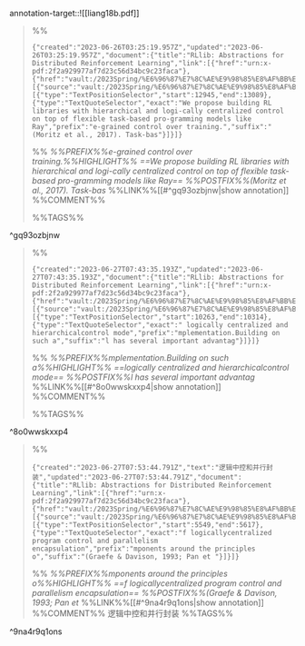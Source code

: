 annotation-target::![[liang18b.pdf]]

>%%
>```annotation-json
>{"created":"2023-06-26T03:25:19.957Z","updated":"2023-06-26T03:25:19.957Z","document":{"title":"RLlib: Abstractions for Distributed Reinforcement Learning","link":[{"href":"urn:x-pdf:2f2a929977af7d23c56d34bc9c23faca"},{"href":"vault:/2023Spring/%E6%96%87%E7%8C%AE%E9%98%85%E8%AF%BB%E5%86%99%E4%BD%9C/papers/liang18b.pdf"}],"documentFingerprint":"2f2a929977af7d23c56d34bc9c23faca"},"uri":"vault:/2023Spring/%E6%96%87%E7%8C%AE%E9%98%85%E8%AF%BB%E5%86%99%E4%BD%9C/papers/liang18b.pdf","target":[{"source":"vault:/2023Spring/%E6%96%87%E7%8C%AE%E9%98%85%E8%AF%BB%E5%86%99%E4%BD%9C/papers/liang18b.pdf","selector":[{"type":"TextPositionSelector","start":12945,"end":13089},{"type":"TextQuoteSelector","exact":"We propose building RL libraries with hierarchical and logi-cally centralized control on top of flexible task-based pro-gramming models like Ray","prefix":"e-grained control over training.","suffix":" (Moritz et al., 2017). Task-bas"}]}]}
>```
>%%
>*%%PREFIX%%e-grained control over training.%%HIGHLIGHT%% ==We propose building RL libraries with hierarchical and logi-cally centralized control on top of flexible task-based pro-gramming models like Ray== %%POSTFIX%%(Moritz et al., 2017). Task-bas*
>%%LINK%%[[#^gq93ozbjnw|show annotation]]
>%%COMMENT%%
>
>%%TAGS%%
>
^gq93ozbjnw


>%%
>```annotation-json
>{"created":"2023-06-27T07:43:35.193Z","updated":"2023-06-27T07:43:35.193Z","document":{"title":"RLlib: Abstractions for Distributed Reinforcement Learning","link":[{"href":"urn:x-pdf:2f2a929977af7d23c56d34bc9c23faca"},{"href":"vault:/2023Spring/%E6%96%87%E7%8C%AE%E9%98%85%E8%AF%BB%E5%86%99%E4%BD%9C/papers/liang18b.pdf"}],"documentFingerprint":"2f2a929977af7d23c56d34bc9c23faca"},"uri":"vault:/2023Spring/%E6%96%87%E7%8C%AE%E9%98%85%E8%AF%BB%E5%86%99%E4%BD%9C/papers/liang18b.pdf","target":[{"source":"vault:/2023Spring/%E6%96%87%E7%8C%AE%E9%98%85%E8%AF%BB%E5%86%99%E4%BD%9C/papers/liang18b.pdf","selector":[{"type":"TextPositionSelector","start":10263,"end":10314},{"type":"TextQuoteSelector","exact":" logically centralized and hierarchicalcontrol mode","prefix":"mplementation.Building on such a","suffix":"l has several important advantag"}]}]}
>```
>%%
>*%%PREFIX%%mplementation.Building on such a%%HIGHLIGHT%% ==logically centralized and hierarchicalcontrol mode== %%POSTFIX%%l has several important advantag*
>%%LINK%%[[#^8o0wwskxxp4|show annotation]]
>%%COMMENT%%
>
>%%TAGS%%
>
^8o0wwskxxp4


>%%
>```annotation-json
>{"created":"2023-06-27T07:53:44.791Z","text":"逻辑中控和并行封装","updated":"2023-06-27T07:53:44.791Z","document":{"title":"RLlib: Abstractions for Distributed Reinforcement Learning","link":[{"href":"urn:x-pdf:2f2a929977af7d23c56d34bc9c23faca"},{"href":"vault:/2023Spring/%E6%96%87%E7%8C%AE%E9%98%85%E8%AF%BB%E5%86%99%E4%BD%9C/papers/liang18b.pdf"}],"documentFingerprint":"2f2a929977af7d23c56d34bc9c23faca"},"uri":"vault:/2023Spring/%E6%96%87%E7%8C%AE%E9%98%85%E8%AF%BB%E5%86%99%E4%BD%9C/papers/liang18b.pdf","target":[{"source":"vault:/2023Spring/%E6%96%87%E7%8C%AE%E9%98%85%E8%AF%BB%E5%86%99%E4%BD%9C/papers/liang18b.pdf","selector":[{"type":"TextPositionSelector","start":5549,"end":5617},{"type":"TextQuoteSelector","exact":"f logicallycentralized program control and parallelism encapsulation","prefix":"mponents around the principles o","suffix":"(Graefe & Davison, 1993; Pan et "}]}]}
>```
>%%
>*%%PREFIX%%mponents around the principles o%%HIGHLIGHT%% ==f logicallycentralized program control and parallelism encapsulation== %%POSTFIX%%(Graefe & Davison, 1993; Pan et*
>%%LINK%%[[#^9na4r9q1ons|show annotation]]
>%%COMMENT%%
>逻辑中控和并行封装
>%%TAGS%%
>
^9na4r9q1ons
